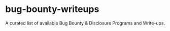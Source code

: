 # bug-bounty-writeups
A  curated list of available Bug Bounty &amp; Disclosure Programs and Write-ups.
